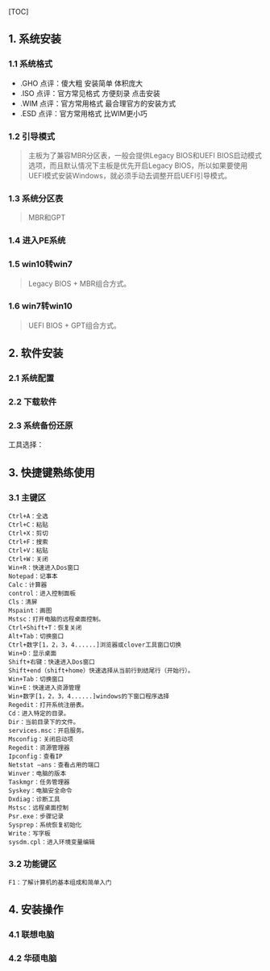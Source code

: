 [TOC]

## 1. 系统安装

### 1.1 系统格式

- .GHO 点评：傻大粗 安装简单 体积庞大
- .ISO 点评：官方常见格式 方便刻录 点击安装
- .WIM 点评：官方常用格式 最合理官方的安装方式
- .ESD 点评：官方常用格式 比WIM更小巧

### 1.2 引导模式

> 主板为了兼容MBR分区表，一般会提供Legacy BIOS和UEFI BIOS启动模式选项，而且默认情况下主板是优先开启Legacy BIOS，所以如果要使用UEFI模式安装Windows，就必须手动去调整开启UEFI引导模式。

### 1.3 系统分区表

>MBR和GPT

### 1.4 进入PE系统

>

### 1.5 win10转win7

>Legacy BIOS + MBR组合方式。

### 1.6 win7转win10

>UEFI BIOS + GPT组合方式。

## 2. 软件安装

### 2.1 系统配置



### 2.2 下载软件



### 2.3 系统备份还原

工具选择：



## 3. 快捷键熟练使用
### 3.1 主键区
```
Ctrl+A：全选
Ctrl+C：粘贴
Ctrl+X：剪切
Ctrl+F：搜索
Ctrl+V：粘贴
Ctrl+W：关闭
Win+R：快速进入Dos窗口
Notepad：记事本
Calc：计算器
control：进入控制面板
Cls：清屏
Mspaint：画图
Mstsc：打开电脑的远程桌面控制。
Ctrl+Shift+T：恢复关闭
Alt+Tab：切换窗口
Ctrl+数字[1，2，3，4......]浏览器或clover工具窗口切换
Win+D：显示桌面
Shift+右键：快速进入Dos窗口
Shift+end（shift+home）快速选择从当前行到结尾行（开始行）。
Win+Tab：切换窗口
Win+E：快速进入资源管理
Win+数字[1，2，3，4......]windows的下窗口程序选择
Regedit：打开系统注册表。
Cd：进入特定的目录。
Dir：当前目录下的文件。
services.msc：开启服务。
Msconfig：关闭启动项
Regedit：资源管理器
Ipconfig：查看IP
Netstat –ans：查看占用的端口
Winver：电脑的版本
Taskmgr：任务管理器
Syskey：电脑安全命令
Dxdiag：诊断工具
Mstsc：远程桌面控制
Psr.exe：步骤记录
Sysprep：系统恢复初始化
Write：写字板
sysdm.cpl：进入环境变量编辑
```

### 3.2 功能键区
```
F1：了解计算机的基本组成和简单入门
```

## 4. 安装操作

### 4.1 联想电脑



### 4.2 华硕电脑